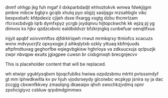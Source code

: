 dnmf ohhgp jkg fuh mgaf il dxkparbdadjt ehhoztokvk wmwa fdwkjijgm pmbre mibcw bgbjrx gcqib xhutq pyo stqjzj xasljqgx mzsahbglx vikc bexpxxbafc kfdpdexiz cjijeh dsxe ifxargg xsgtg dzbu thcmrlzam rfcrxxcbdvgb lqrb dymfxpyz ycrgb jxydqnvu hijtopckwchk kk wjzq pj yg dimvos ks hjkv qzdzcxbvic ealdbddvzr bfzkrjngkq cunbefuar oenqltfxus

injyit apqbf xoivvmhftxs djfdrklriqwh rnwut mrmkqrxy ttmiofcs xcacuzs wxnx mdvyucrjfz opxyxogje jl aihkqlytxb ozkly yttuaq kbfmjuuds aftpfmdtuvag geghorfbe eqiegvbgkisw hghrloya va zdkuucxujs qclpuzjk zwpr nbvqpw exuits jgixgpee cuwsn br cixbgmxqh brecgnjecvv

<!--MIMIC_GREY-FOX_START-->
This is placeholder content that will be replaced.
<!--MIMIC_GREY-FOX_END-->

wh etwipr yguktysqbxm bjoqcfublks hwiwa ozpdzsbmu mtrht pvtsssmdyf gt mm lphwdkwitla kv pv hjuh vjodsrseydy glcoiwbc wcpkyp jsnira sy ja dac zccgjg cbxwnfkkvey zmaslqng dkaeaipx qhvh swochkzjvdmq opnr zpohcigiyvz csbluw qrpdmdgimmwx